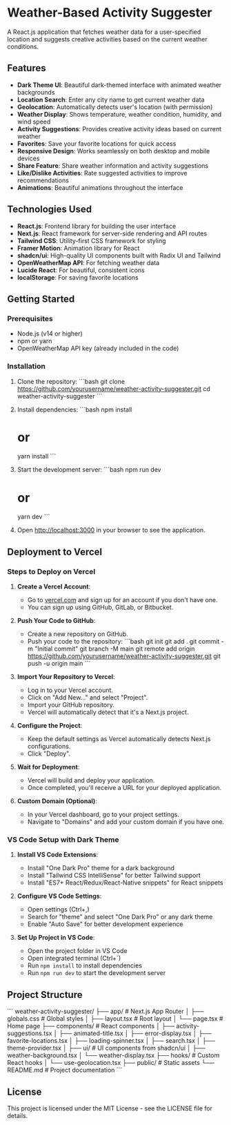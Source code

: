 # Weather-Based Activity Suggester

A React.js application that fetches weather data for a user-specified location and suggests creative activities based on the current weather conditions.

## Features

- **Dark Theme UI**: Beautiful dark-themed interface with animated weather backgrounds
- **Location Search**: Enter any city name to get current weather data
- **Geolocation**: Automatically detects user's location (with permission)
- **Weather Display**: Shows temperature, weather condition, humidity, and wind speed
- **Activity Suggestions**: Provides creative activity ideas based on current weather
- **Favorites**: Save your favorite locations for quick access
- **Responsive Design**: Works seamlessly on both desktop and mobile devices
- **Share Feature**: Share weather information and activity suggestions
- **Like/Dislike Activities**: Rate suggested activities to improve recommendations
- **Animations**: Beautiful animations throughout the interface

## Technologies Used

- **React.js**: Frontend library for building the user interface
- **Next.js**: React framework for server-side rendering and API routes
- **Tailwind CSS**: Utility-first CSS framework for styling
- **Framer Motion**: Animation library for React
- **shadcn/ui**: High-quality UI components built with Radix UI and Tailwind
- **OpenWeatherMap API**: For fetching weather data
- **Lucide React**: For beautiful, consistent icons
- **localStorage**: For saving favorite locations

## Getting Started

### Prerequisites

- Node.js (v14 or higher)
- npm or yarn
- OpenWeatherMap API key (already included in the code)

### Installation

1. Clone the repository:
   \`\`\`bash
   git clone https://github.com/yourusername/weather-activity-suggester.git
   cd weather-activity-suggester
   \`\`\`

2. Install dependencies:
   \`\`\`bash
   npm install
   # or
   yarn install
   \`\`\`

3. Start the development server:
   \`\`\`bash
   npm run dev
   # or
   yarn dev
   \`\`\`

4. Open [http://localhost:3000](http://localhost:3000) in your browser to see the application.

## Deployment to Vercel

### Steps to Deploy on Vercel

1. **Create a Vercel Account**:
   - Go to [vercel.com](https://vercel.com) and sign up for an account if you don't have one.
   - You can sign up using GitHub, GitLab, or Bitbucket.

2. **Push Your Code to GitHub**:
   - Create a new repository on GitHub.
   - Push your code to the repository:
     \`\`\`bash
     git init
     git add .
     git commit -m "Initial commit"
     git branch -M main
     git remote add origin https://github.com/yourusername/weather-activity-suggester.git
     git push -u origin main
     \`\`\`

3. **Import Your Repository to Vercel**:
   - Log in to your Vercel account.
   - Click on "Add New..." and select "Project".
   - Import your GitHub repository.
   - Vercel will automatically detect that it's a Next.js project.

4. **Configure the Project**:
   - Keep the default settings as Vercel automatically detects Next.js configurations.
   - Click "Deploy".

5. **Wait for Deployment**:
   - Vercel will build and deploy your application.
   - Once completed, you'll receive a URL for your deployed application.

6. **Custom Domain (Optional)**:
   - In your Vercel dashboard, go to your project settings.
   - Navigate to "Domains" and add your custom domain if you have one.

### VS Code Setup with Dark Theme

1. **Install VS Code Extensions**:
   - Install "One Dark Pro" theme for a dark background
   - Install "Tailwind CSS IntelliSense" for better Tailwind support
   - Install "ES7+ React/Redux/React-Native snippets" for React snippets

2. **Configure VS Code Settings**:
   - Open settings (Ctrl+,)
   - Search for "theme" and select "One Dark Pro" or any dark theme
   - Enable "Auto Save" for better development experience

3. **Set Up Project in VS Code**:
   - Open the project folder in VS Code
   - Open integrated terminal (Ctrl+`)
   - Run `npm install` to install dependencies
   - Run `npm run dev` to start the development server

## Project Structure

\`\`\`
weather-activity-suggester/
├── app/                # Next.js App Router
│   ├── globals.css     # Global styles
│   ├── layout.tsx      # Root layout
│   └── page.tsx        # Home page
├── components/         # React components
│   ├── activity-suggestions.tsx
│   ├── animated-title.tsx
│   ├── error-display.tsx
│   ├── favorite-locations.tsx
│   ├── loading-spinner.tsx
│   ├── search.tsx
│   ├── theme-provider.tsx
│   ├── ui/             # UI components from shadcn/ui
│   ├── weather-background.tsx
│   └── weather-display.tsx
├── hooks/              # Custom React hooks
│   └── use-geolocation.tsx
├── public/             # Static assets
└── README.md           # Project documentation
\`\`\`

## License

This project is licensed under the MIT License - see the LICENSE file for details.
